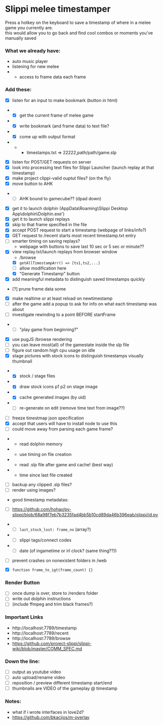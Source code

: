 # Slippi melee timestamper
Press a hotkey on the keyboard to save a timestamp of where in a melee game you currently are.  
this would allow you to go back and find cool combos or moments you've manually saved  


### What we already have:
- auto music player
- listening for new melee
- - access to frame data each frame



### Add these:
- [x] listen for an input to make bookmark (button in html)
- - [x] get the current frame of melee game
- - [x] write bookmark (and frame data) to text file?
- - [x] come up with output format
- - - timestamps.txt => 22222,path/path/game.slp
- [x] listen for POST/GET requests on server
- [x] look into processing text files for Slippi Launcher (launch replay at that timestamp)
- [x] make project clippi-valid ouptut files? (on the fly)
- [x] move button to AHK
- - [ ] AHK bound to gamecube?? (dpad down)
- [x] get it to launch dolphin (AppData\Roaming\Slippi Desktop App\dolphin\Dolphin.exe')
- [x] get it to launch slippi replays
- [x] skip to that frame specified in the file
- [x] accept POST request to start a timestamp (webpage of links/info?)
- [x] GET request to /recent starts most recent timestamp.txt entry
- [ ] smarter timing on saving replays?
  - webpage with buttons to save last 10 sec or 5 sec or minute??
- [x] view replay.txt/launch replays from browser window
  - /browse
  - [x] `getAllTimestampArr() => [ts1,ts2,...]`
  - [ ] allow modification here
  - [x] "Generate Timestamp" button
- [x] add meaningful metadata to distinguish saved timestamps quickly
- [?] prune frame data some
- [x] make realtime or at least reload on newtimestamp
- [ ] after the game add a popup to ask for info on what each timestamp was about
- [ ] investigate rewinding to a point BEFORE startFrame
-  -  [ ] "play game from beginning?"
- [x] use pugJS /browse rendering
- [ ] you can leave most(all) of the gamestate inside the slp file
- [ ] figure out random high cpu usage on idle
- [x] stage pictures with stock icons to distinguish timestamps visually thumbnail
-  - [x] stock / stage files
-  - [x] draw stock icons p1 p2 on stage image
-  - [x] cache generated images (by uid)
-  - [ ] re-generate on edit (remove time text from image??)
- [ ] freeze timestmap json specification
- [x] accept that users will have to install node to use this
- [ ] could move away from parsing each game frame?
-  - read dolphin memory
-  - use timing on file creation
-  - read .slp file after game and cache! (best way)
-  - time since last file created 
- [ ] backup any clipped .slp files?
- [ ] render using images?
- good timestamp metadatas:
- [ ] https://github.com/hohav/py-slippi/blob/68a98f7eb7b3235fad4bb5b10cd89da46b396eab/slippi/id.py
-  - [ ] `last_stock_lost: frame_no` (array?)
-  - [ ] slippi tags/connect codes
-  - [ ] date (of ingametime or irl clock? (same thing??))
- [ ] prevent crashes on nonexistent folders in /web

- [x] ```function frame_to_igt(frame_count) {}```

### Render Button
- [ ] once dump is over, store to /renders folder
- [ ] write out dolphin instructions
- [ ] (include ffmpeg and trim black frames?)

### Important Links
- http://localhost:7789/timestamp  
- http://localhost:7789/recent  
- http://localhost:7789/browse  
- https://github.com/project-slippi/slippi-wiki/blob/master/COMM_SPEC.md

### Down the line:
- [ ] output as youtube video
- [ ] auto upload/rename video
- [ ] reposition / preview different timestamp start/end
- [ ] thumbnails are VIDEO of the gameplay @ timestamp

### Notes:
- what if i wrote interfaces in love2d?
- https://github.com/bkacjios/m-overlay
